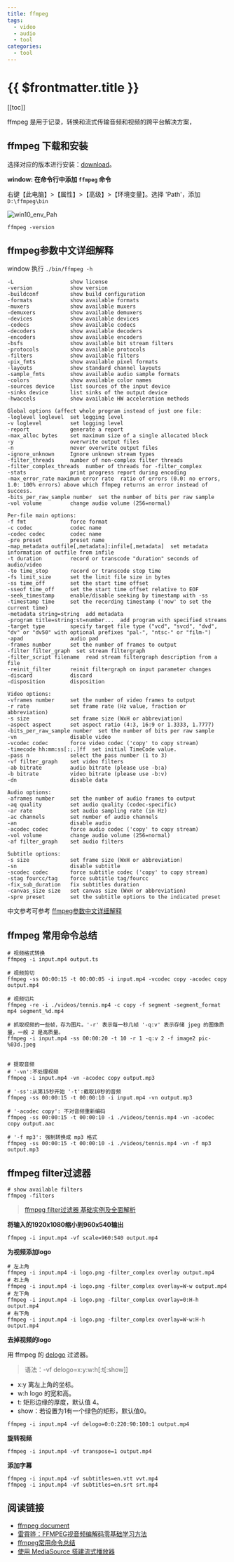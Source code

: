 ```yaml
---
title: ffmpeg
tags:
  - video
  - audio
  - tool
categories:
  - tool
---
```


# {{ $frontmatter.title }}

[[toc]]

ffmpeg 是用于记录，转换和流式传输音频和视频的跨平台解决方案，

## ffmpeg 下载和安装

选择对应的版本进行安装：[download](https://ffmpeg.org/download.html)。

**window: 在命令行中添加 `ffmpeg` 命令**

右键【此电脑】>【属性】>【高级】>【环境变量】。选择 'Path'，添加 `D:\ffmpeg\bin`

![win10_env_Pah](https://img.cdn.jogiter.cn/public/blog/win10_env_Pah.png)

```
ffmpeg -version
```

## ffmpeg参数中文详细解释

window 执行 `./bin/ffmpeg -h`

```
-L                  show license
-version            show version
-buildconf          show build configuration
-formats            show available formats
-muxers             show available muxers
-demuxers           show available demuxers
-devices            show available devices
-codecs             show available codecs
-decoders           show available decoders
-encoders           show available encoders
-bsfs               show available bit stream filters
-protocols          show available protocols
-filters            show available filters
-pix_fmts           show available pixel formats
-layouts            show standard channel layouts
-sample_fmts        show available audio sample formats
-colors             show available color names
-sources device     list sources of the input device
-sinks device       list sinks of the output device
-hwaccels           show available HW acceleration methods

Global options (affect whole program instead of just one file:
-loglevel loglevel  set logging level
-v loglevel         set logging level
-report             generate a report
-max_alloc bytes    set maximum size of a single allocated block
-y                  overwrite output files
-n                  never overwrite output files
-ignore_unknown     Ignore unknown stream types
-filter_threads     number of non-complex filter threads
-filter_complex_threads  number of threads for -filter_complex
-stats              print progress report during encoding
-max_error_rate maximum error rate  ratio of errors (0.0: no errors, 1.0: 100% errors) above which ffmpeg returns an error instead of success.
-bits_per_raw_sample number  set the number of bits per raw sample
-vol volume         change audio volume (256=normal)

Per-file main options:
-f fmt              force format
-c codec            codec name
-codec codec        codec name
-pre preset         preset name
-map_metadata outfile[,metadata]:infile[,metadata]  set metadata information of outfile from infile
-t duration         record or transcode "duration" seconds of audio/video
-to time_stop       record or transcode stop time
-fs limit_size      set the limit file size in bytes
-ss time_off        set the start time offset
-sseof time_off     set the start time offset relative to EOF
-seek_timestamp     enable/disable seeking by timestamp with -ss
-timestamp time     set the recording timestamp ('now' to set the current time)
-metadata string=string  add metadata
-program title=string:st=number...  add program with specified streams
-target type        specify target file type ("vcd", "svcd", "dvd", "dv" or "dv50" with optional prefixes "pal-", "ntsc-" or "film-")
-apad               audio pad
-frames number      set the number of frames to output
-filter filter_graph  set stream filtergraph
-filter_script filename  read stream filtergraph description from a file
-reinit_filter      reinit filtergraph on input parameter changes
-discard            discard
-disposition        disposition

Video options:
-vframes number     set the number of video frames to output
-r rate             set frame rate (Hz value, fraction or abbreviation)
-s size             set frame size (WxH or abbreviation)
-aspect aspect      set aspect ratio (4:3, 16:9 or 1.3333, 1.7777)
-bits_per_raw_sample number  set the number of bits per raw sample
-vn                 disable video
-vcodec codec       force video codec ('copy' to copy stream)
-timecode hh:mm:ss[:;.]ff  set initial TimeCode value.
-pass n             select the pass number (1 to 3)
-vf filter_graph    set video filters
-ab bitrate         audio bitrate (please use -b:a)
-b bitrate          video bitrate (please use -b:v)
-dn                 disable data

Audio options:
-aframes number     set the number of audio frames to output
-aq quality         set audio quality (codec-specific)
-ar rate            set audio sampling rate (in Hz)
-ac channels        set number of audio channels
-an                 disable audio
-acodec codec       force audio codec ('copy' to copy stream)
-vol volume         change audio volume (256=normal)
-af filter_graph    set audio filters

Subtitle options:
-s size             set frame size (WxH or abbreviation)
-sn                 disable subtitle
-scodec codec       force subtitle codec ('copy' to copy stream)
-stag fourcc/tag    force subtitle tag/fourcc
-fix_sub_duration   fix subtitles duration
-canvas_size size   set canvas size (WxH or abbreviation)
-spre preset        set the subtitle options to the indicated preset
```

中文参考可参考 [ffmpeg参数中文详细解释](https://blog.csdn.net/leixiaohua1020/article/details/12751349)

## ffmpeg 常用命令总结

```
# 视频格式转换
ffmpeg -i input.mp4 output.ts

# 视频剪切
ffmpeg -ss 00:00:15 -t 00:00:05 -i input.mp4 -vcodec copy -acodec copy output.mp4

# 视频切片
ffmpeg -re -i ./videos/tennis.mp4 -c copy -f segment -segment_format mp4 segment_%d.mp4

# 抓取视频的一些帧，存为图片。'-r' 表示每一秒几帧 '-q:v' 表示存储 jpeg 的图像质量，一般 2 是高质量。
ffmpeg -i input.mp4 -ss 00:00:20 -t 10 -r 1 -q:v 2 -f image2 pic-%03d.jpeg


# 提取音频
# '-vn':不处理视频
ffmpeg -i input.mp4 -vn -acodec copy output.mp3

# '-ss':从第15秒开始 '-t':截取10秒的音频
ffmpeg -ss 00:00:15 -t 00:00:10 -i input.mp4 -vn output.mp3

# '-acodec copy': 不对音频重新编码
ffmpeg -ss 00:00:15 -t 00:00:10 -i ./videos/tennis.mp4 -vn -acodec copy output.aac

# '-f mp3': 强制转换成 mp3 格式
ffmpeg -ss 00:00:15 -t 00:00:10 -i ./videos/tennis.mp4 -vn -f mp3 output.mp3
```

## ffmpeg filter过滤器

```
# show available filters
ffmpeg -filters
```

>[ffmpeg filter过滤器 基础实例及全面解析](https://blog.csdn.net/newchenxf/article/details/51364105)

**将输入的1920x1080缩小到960x540输出**

```
ffmpeg -i input.mp4 -vf scale=960:540 output.mp4
```

**为视频添加logo**

```
# 左上角
ffmpeg -i input.mp4 -i logo.png -filter_complex overlay output.mp4
# 右上角
ffmpeg -i input.mp4 -i logo.png -filter_complex overlay=W-w output.mp4
# 左下角
ffmpeg -i input.mp4 -i logo.png -filter_complex overlay=0:H-h output.mp4
# 右下角
ffmpeg -i input.mp4 -i logo.png -filter_complex overlay=W-w:H-h output.mp4
```

**去掉视频的logo**

用 ffmpeg 的 [delogo](https://ffmpeg.org/ffmpeg-filters.html#delogo) 过滤器。

>语法：-vf delogo=x:y:w:h[:t[:show]]

+ x:y 离左上角的坐标。
+ w:h logo 的宽和高。
+ t: 矩形边缘的厚度，默认值 4。
+ show：若设置为1有一个绿色的矩形，默认值0。

```
ffmpeg -i input.mp4 -vf delogo=0:0:220:90:100:1 output.mp4
```

**旋转视频**

```
ffmpeg -i input.mp4 -vf transpose=1 output.mp4
```

**添加字幕**

```
ffmpeg -i input.mp4 -vf subtitles=en.vtt vvt.mp4
ffmpeg -i input.mp4 -vf subtitles=en.srt srt.mp4
```

## 阅读链接

+ [ffmpeg document](https://ffmpeg.org/documentation.html)
+ [雷霄骅：FFMPEG视音频编解码零基础学习方法](https://blog.csdn.net/leixiaohua1020/article/details/15811977)
+ [ffmpeg常用命令总结](https://blog.csdn.net/langzijing/article/details/85256846)
+ [使用 MediaSource 搭建流式播放器](https://zhuanlan.zhihu.com/p/26374202)
